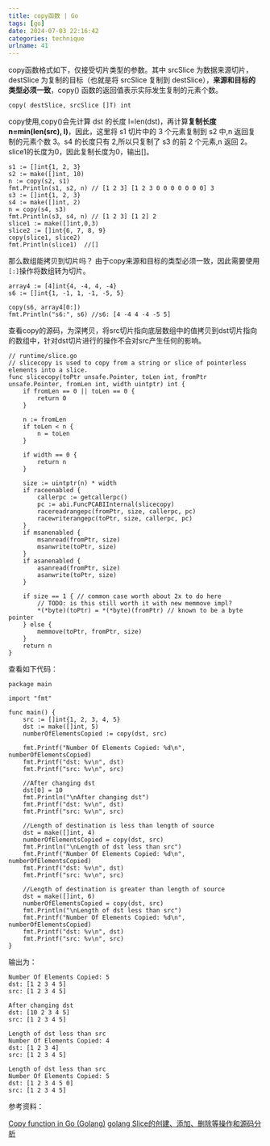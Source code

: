 ```yaml
---
title: copy函数 | Go
tags: [go]
date: 2024-07-03 22:16:42
categories: technique
urlname: 41
---
```



copy函数格式如下，仅接受切片类型的参数。其中 srcSlice 为数据来源切片，destSlice 为复制的目标（也就是将 srcSlice 复制到 destSlice），**来源和目标的类型必须一致**，copy() 函数的返回值表示实际发生复制的元素个数。

```
copy( destSlice, srcSlice []T) int
```

copy使用,copy()会先计算 dst 的长度 l=len(dst)，再计算**复制长度 n=min(len(src), l)**，因此，这里将 s1 切片中的 3 个元素复制到 s2 中,n 返回复制的元素个数 3。s4 的长度只有 2,所以只复制了 s3 的前 2 个元素,n 返回 2。slice1的长度为0，因此复制长度为0，输出[]。
```
s1 := []int{1, 2, 3}
s2 := make([]int, 10) 
n := copy(s2, s1)
fmt.Println(s1, s2, n) // [1 2 3] [1 2 3 0 0 0 0 0 0 0] 3
s3 := []int{1, 2, 3}
s4 := make([]int, 2)
n = copy(s4, s3) 
fmt.Println(s3, s4, n) // [1 2 3] [1 2] 2
slice1 := make([]int,0,3)
slice2 := []int{6, 7, 8, 9}
copy(slice1, slice2)
fmt.Println(slice1)  //[]
```

那么数组能拷贝到切片吗？ 由于copy来源和目标的类型必须一致，因此需要使用`[:]`操作将数组转为切片。
```
array4 := [4]int{4, -4, 4, -4}
s6 := []int{1, -1, 1, -1, -5, 5}

copy(s6, array4[0:])
fmt.Println("s6:", s6) //s6: [4 -4 4 -4 -5 5]
```


查看copy的源码，为深拷贝，将src切片指向底层数组中的值拷贝到dst切片指向的数组中，针对dst切片进行的操作不会对src产生任何的影响。

```
// runtime/slice.go
// slicecopy is used to copy from a string or slice of pointerless elements into a slice.
func slicecopy(toPtr unsafe.Pointer, toLen int, fromPtr unsafe.Pointer, fromLen int, width uintptr) int {
	if fromLen == 0 || toLen == 0 {
		return 0
	}

	n := fromLen
	if toLen < n {
		n = toLen
	}

	if width == 0 {
		return n
	}

	size := uintptr(n) * width
	if raceenabled {
		callerpc := getcallerpc()
		pc := abi.FuncPCABIInternal(slicecopy)
		racereadrangepc(fromPtr, size, callerpc, pc)
		racewriterangepc(toPtr, size, callerpc, pc)
	}
	if msanenabled {
		msanread(fromPtr, size)
		msanwrite(toPtr, size)
	}
	if asanenabled {
		asanread(fromPtr, size)
		asanwrite(toPtr, size)
	}

	if size == 1 { // common case worth about 2x to do here
		// TODO: is this still worth it with new memmove impl?
		*(*byte)(toPtr) = *(*byte)(fromPtr) // known to be a byte pointer
	} else {
		memmove(toPtr, fromPtr, size)
	}
	return n
}

```





查看如下代码：
```
package main

import "fmt"

func main() {
    src := []int{1, 2, 3, 4, 5}
    dst := make([]int, 5)
    numberOfElementsCopied := copy(dst, src)

    fmt.Printf("Number Of Elements Copied: %d\n", numberOfElementsCopied)
    fmt.Printf("dst: %v\n", dst)
    fmt.Printf("src: %v\n", src)

    //After changing dst
    dst[0] = 10
    fmt.Println("\nAfter changing dst")
    fmt.Printf("dst: %v\n", dst)
    fmt.Printf("src: %v\n", src)

    //Length of destination is less than length of source
    dst = make([]int, 4)
    numberOfElementsCopied = copy(dst, src)
    fmt.Println("\nLength of dst less than src")
    fmt.Printf("Number Of Elements Copied: %d\n", numberOfElementsCopied)
    fmt.Printf("dst: %v\n", dst)
    fmt.Printf("src: %v\n", src)

    //Length of destination is greater than length of source
    dst = make([]int, 6)
    numberOfElementsCopied = copy(dst, src)
    fmt.Println("\nLength of dst less than src")
    fmt.Printf("Number Of Elements Copied: %d\n", numberOfElementsCopied)
    fmt.Printf("dst: %v\n", dst)
    fmt.Printf("src: %v\n", src)
}
```

输出为：
```
Number Of Elements Copied: 5
dst: [1 2 3 4 5]
src: [1 2 3 4 5]

After changing dst
dst: [10 2 3 4 5]
src: [1 2 3 4 5]

Length of dst less than src
Number Of Elements Copied: 4
dst: [1 2 3 4]
src: [1 2 3 4 5]

Length of dst less than src
Number Of Elements Copied: 5
dst: [1 2 3 4 5 0]
src: [1 2 3 4 5]

```





参考资料：

[Copy function in Go (Golang)](https://golangbyexample.com/copy-function-in-golang/)
[golang Slice的创建、添加、删除等操作和源码分析](https://liangtian.me/post/go-slice/)